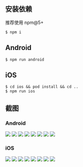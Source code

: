## 安装依赖

推荐使用 npm@5+

```
$ npm i
```


## Android

```
$ npm run android
```


## iOS

```
$ cd ios && pod install && cd ..
$ npm run ios
```


## 截图

### Android
![](https://user-images.githubusercontent.com/1709072/27509246-28ee8a0a-592b-11e7-9148-ed24c86ede82.jpg) ![](https://user-images.githubusercontent.com/1709072/27509248-29000d20-592b-11e7-90ef-3f56c4300625.jpg) ![](https://user-images.githubusercontent.com/1709072/27509247-28feba88-592b-11e7-90ec-3e3680cee241.jpg) ![](https://user-images.githubusercontent.com/1709072/27509249-2902531e-592b-11e7-801d-5fef6a87cead.jpg) ![](https://user-images.githubusercontent.com/1709072/27509250-2906e64a-592b-11e7-8cc5-1ce84090ce66.jpg) ![](https://user-images.githubusercontent.com/1709072/27509251-29084d5a-592b-11e7-84af-f49dbcea9873.jpg) ![](https://user-images.githubusercontent.com/1709072/27509252-291d5876-592b-11e7-8849-15360c2e16c2.jpg) ![](https://user-images.githubusercontent.com/1709072/27509253-2933ef5a-592b-11e7-88b4-10f67fa03706.jpg)

### iOS
![](https://user-images.githubusercontent.com/1709072/27509210-467474e6-592a-11e7-801d-a833b9110862.png) ![](https://user-images.githubusercontent.com/1709072/27509209-4672623c-592a-11e7-9d41-b87b0805a8ab.png) ![](https://user-images.githubusercontent.com/1709072/27509219-68c18cbe-592a-11e7-8309-25a9922ce101.png) ![](https://user-images.githubusercontent.com/1709072/27509212-46a74042-592a-11e7-9417-316ae9040c21.png) ![](https://user-images.githubusercontent.com/1709072/27509211-467e63a2-592a-11e7-9d45-208e0360e956.png) ![](https://user-images.githubusercontent.com/1709072/27509216-68a9e6fe-592a-11e7-8362-d30511c9249d.png) ![](https://user-images.githubusercontent.com/1709072/27509217-68bddbc8-592a-11e7-8e92-0229fd8eb410.png) ![](https://user-images.githubusercontent.com/1709072/27509218-68bf1a7e-592a-11e7-8ec0-fa9c5b67da6a.png)
